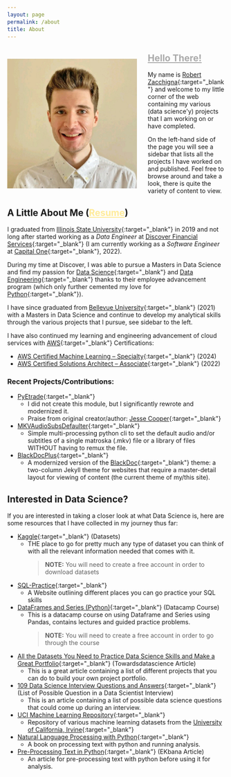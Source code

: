 ```yaml
---
layout: page
permalink: /about
title: About
---
```


<div>
    <p style="float: left; padding-right: 25px; margin-bottom: 0;"><img style="margin: 0 0 0;" src="/assets/images/Prof_Headshot.jpg" height="300" width="300" title="Robert Zacchigna"></p>
    <h2><a id="hello-there" style="color: #aaa;" target="_blank" href="https://c.tenor.com/DSG9ZID25nsAAAAC/hello-there-general-kenobi.gif">Hello There!</a></h2>
</div>

My name is [Robert Zacchigna](https://www.linkedin.com/in/robert-zacchigna){:target="_blank"} and welcome to my little corner 
of the web containing my various (data science'y) projects that I am working on or have completed.

On the left-hand side of the page you will see a sidebar that lists all the projects I have worked on and published. Feel 
free to browse around and take a look, there is quite the variety of content to view.

## A Little About Me (<a style="color: #ffeb99;" onMouseOver="this.style.color='#caad00'" onMouseOut="this.style.color='#ffeb99'" target="_blank" href="{{ site.baseurl }}assets/Zacchigna_Resume.pdf">Resume</a>)

I graduated from [Illinois State University](https://illinoisstate.edu/ "Go Redbirds!"){:target="_blank"} in 2019 and not long after started working as a *Data Engineer* at 
[Discover Financial Services](https://www.discover.com/company/){:target="_blank"} (I am currently working as a *Software Engineer* at
[Capital One](https://www.capitalone.com/){:target="_blank"}, 2022).

During my time at Discover, I was able to pursue a Masters in Data Science and find my passion for [Data Science](https://en.wikipedia.org/wiki/Data_science){:target="_blank"} 
and [Data Engineering](https://www.springboard.com/library/data-engineering/job-description/){:target="_blank"} thanks to 
their employee advancement program (which only further cemented my love for [Python](https://www.python.org/about/ "Hail the Almighty Snake!"){:target="_blank"}).

I have since graduated from [Bellevue University](https://www.bellevue.edu/){:target="_blank"} (2021) with a Masters in 
Data Science and continue to develop my analytical skills through the various projects that I pursue, see sidebar to the left.

I have also continued my learning and engineering advancement of cloud services with [AWS](https://aws.amazon.com/){:target="_blank"} Certifications:
* [AWS Certified Machine Learning – Specialty](https://www.credly.com/badges/8719d534-6f73-4bc6-92ee-1e7cda4ecb9f/linked_in_profile){:target="_blank"} (2024)
* [AWS Certified Solutions Architect – Associate](https://www.credly.com/badges/71fa38dc-a648-4f29-a775-8e9afb9e544d){:target="_blank"} (2022)

### Recent Projects/Contributions:
* [PyEtrade](https://github.com/jessecooper/pyetrade){:target="_blank"}
  * I did not create this module, but I significantly rewrote and modernized it.
  * Praise from original creator/author: [Jesse Cooper](https://github.com/jessecooper/pyetrade/pull/91#issuecomment-2067101750){:target="_blank"}
* [MKVAudioSubsDefaulter](https://github.com/Robert-Zacchigna/MKVAudioSubsDefaulter){:target="_blank"}
  * Simple multi-processing python cli to set the default audio and/or subtitles of a single matroska (.mkv) file or a 
  library of files WITHOUT having to remux the file.
* [BlackDocPlus](https://github.com/Robert-Zacchigna/BlackDocPlus){:target="_blank"}
  * A modernized version of the [BlackDoc](https://github.com/Robert-Zacchigna/BlackDoc){:target="_blank"} theme: a two-column Jekyll theme for websites that 
  require a master-detail layout for viewing of content (the current theme of my/this site).

## Interested in Data Science?

If you are interested in taking a closer look at what Data Science is, here are some resources that I have collected in my journey thus far:

* [Kaggle](https://www.kaggle.com/){:target="_blank"} (Datasets)
  * THE place to go for pretty much any type of dataset you can think of with all the relevant information needed that comes with it.
    > **NOTE:** You will need to create a free account in order to download datasets
* [SQL-Practice](https://www.databasestar.com/sql-practice/){:target="_blank"}
  * A Website outlining different places you can go practice your SQL skills
* [DataFrames and Series (Python)](https://campus.datacamp.com/courses/exploratory-data-analysis-in-python/read-clean-and-validate?ex=1){:target="_blank"} (Datacamp Course)
  * This is a datacamp course on using Dataframe and Series using Pandas, contains lectures and guided practice problems.
    > **NOTE:** You will need to create a free account in order to go through the course
* [All the Datasets You Need to Practice Data Science Skills and Make a Great Portfolio](https://towardsdatascience.com/all-the-datasets-you-need-to-practice-data-science-skills-and-make-a-great-portfolio-74f2eb53b38a){:target="_blank"} (Towardsdatascience Article)
  * This is a great article containing a list of different projects that you can do to build your own project portfolio.
* [109 Data Science Interview Questions and Answers](https://www.springboard.com/blog/data-science/data-science-interview-questions/){:target="_blank"} (List of Possible Question in a Data Scientist Interview)
  * This is an article containing a list of possible data science questions that could come up during an interview.
* [UCI Machine Learning Repository](https://archive.ics.uci.edu/ml/datasets.php){:target="_blank"}
  * Repository of various machine learning datasets from the [University of California, Irvine](https://uci.edu/){:target="_blank"}
* [Natural Language Processing with Python](https://www.nltk.org/book/){:target="_blank"}
  * A book on processing text with python and running analysis.
* [Pre-Processing Text in Python](https://blog.ekbana.com/pre-processing-text-in-python-ad13ea544dae){:target="_blank"} (EKbana Article)
  * An article for pre-processing text with python before using it for analysis.